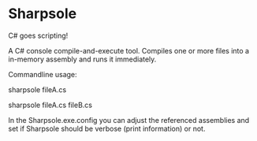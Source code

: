 Sharpsole
=========

C# goes scripting!

A C# console compile-and-execute tool.
Compiles one or more files into a in-memory assembly and runs it immediately.

Commandline usage:

sharpsole fileA.cs

sharpsole fileA.cs fileB.cs


In the Sharpsole.exe.config you can adjust the referenced assemblies and set if Sharpsole
should be verbose (print information) or not.
